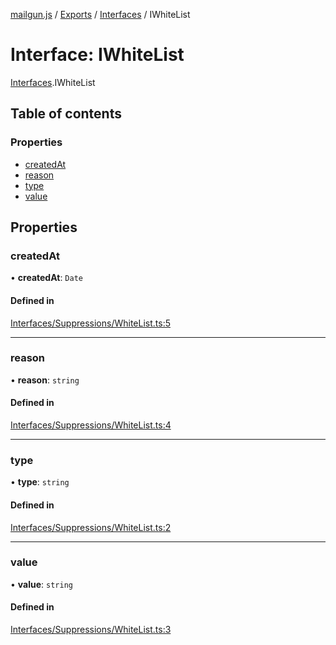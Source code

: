 [mailgun.js](../README.md) / [Exports](../modules.md) / [Interfaces](../modules/Interfaces.md) / IWhiteList

# Interface: IWhiteList

[Interfaces](../modules/Interfaces.md).IWhiteList

## Table of contents

### Properties

- [createdAt](Interfaces.IWhiteList.md#createdat)
- [reason](Interfaces.IWhiteList.md#reason)
- [type](Interfaces.IWhiteList.md#type)
- [value](Interfaces.IWhiteList.md#value)

## Properties

### createdAt

• **createdAt**: `Date`

#### Defined in

[Interfaces/Suppressions/WhiteList.ts:5](https://github.com/mailgun/mailgun.js/blob/baf58b4/lib/Interfaces/Suppressions/WhiteList.ts#L5)

___

### reason

• **reason**: `string`

#### Defined in

[Interfaces/Suppressions/WhiteList.ts:4](https://github.com/mailgun/mailgun.js/blob/baf58b4/lib/Interfaces/Suppressions/WhiteList.ts#L4)

___

### type

• **type**: `string`

#### Defined in

[Interfaces/Suppressions/WhiteList.ts:2](https://github.com/mailgun/mailgun.js/blob/baf58b4/lib/Interfaces/Suppressions/WhiteList.ts#L2)

___

### value

• **value**: `string`

#### Defined in

[Interfaces/Suppressions/WhiteList.ts:3](https://github.com/mailgun/mailgun.js/blob/baf58b4/lib/Interfaces/Suppressions/WhiteList.ts#L3)
